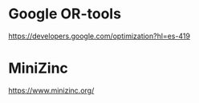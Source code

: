 # Google OR-tools
https://developers.google.com/optimization?hl=es-419

# MiniZinc
https://www.minizinc.org/
